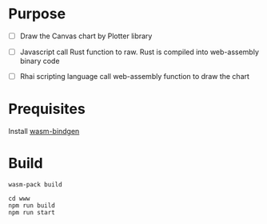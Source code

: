 # Purpose
- [ ] Draw the Canvas chart by Plotter library
- [ ] Javascript call Rust function to raw. Rust is compiled into web-assembly binary code
- [ ] Rhai scripting language call web-assembly function to draw the chart


# Prequisites

Install [wasm-bindgen](https://rustwasm.github.io/wasm-pack/installer/)

# Build
```
wasm-pack build

cd www
npm run build
npm run start
```
